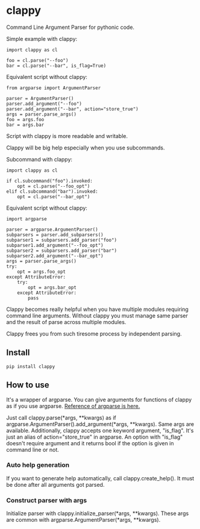 # clappy

Command Line Argument Parser for pythonic code.


Simple example with clappy:

    import clappy as cl

    foo = cl.parse("--foo")
    bar = cl.parse("--bar", is_flag=True)

Equivalent script without clappy:

    from argparse import ArgumentParser

    parser = ArgumentParser()
    parser.add_argument("--foo")
    parser.add_argument("--bar", action="store_true")
    args = parser.parse_args()
    foo = args.foo
    bar = args.bar
    

Script with clappy is more readable and writable.

Clappy will be big help especially when you use subcommands.

Subcommand with clappy:

    import clappy as cl

    if cl.subcommand("foo").invoked:
        opt = cl.parse("--foo_opt")
    elif cl.subcommand("bar").invoked:
        opt = cl.parse("--bar_opt")

Equivalent script without clappy:

    import argparse

    parser = argparse.ArgumentParser()
    subparsers = parser.add_subparsers()
    subparser1 = subparsers.add_parser("foo")
    subparser1.add_argument("--foo_opt")
    subparser2 = subparsers.add_parser("bar")
    subparser2.add_argument("--bar_opt")
    args = parser.parse_args()
    try:
        opt = args.foo_opt
    except AttributeError:
        try:
            opt = args.bar_opt
        except AttributeError:
            pass

Clappy becomes really helpful when you have multiple modules requiring command line arguments.
Without clappy you must manage same parser and the result of parse across multiple modules.

Clappy frees you from such tiresome process by independent parsing.


## Install

`pip install clappy`

## How to use

It's a wrapper of argparse. You can give arguments for functions of clappy as if you use argparse. [Reference of argparse is here.](https://docs.python.org/ja/3/howto/argparse.html)

Just call clappy.parse(*args, **kwargs) as if argparse.ArgumentParser().add_argument(*args, **kwargs). 
Same args are available. Additionally, clappy accepts one keyword argument, "is_flag".
It's just an alias of action="store_true" in argparse. 
An option with "is_flag" doesn't require argument and it returns bool if the option is given in command line or not.

### Auto help generation

If you want to generate help automatically, call clappy.create_help(). 
It must be done after all arguments got parsed.

### Construct parser with args

Initialize parser with clappy.initialize_parser(*args, **kwargs).
These args are common with argparse.ArgumentParser(*args, **kwargs).

